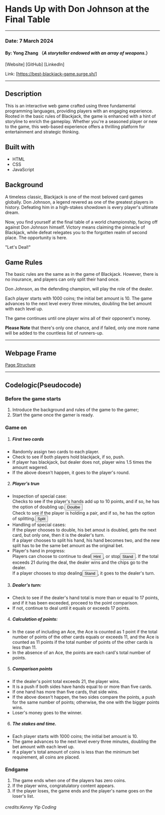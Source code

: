 # Hands Up with Don Johnson at the Final Table
----
### Date: 7 March 2024
#### By: Yong Zhang （*A storyteller endowed with an array of weapons.*）
[Website]   [GitHub]  [LinkedIn]

Link: [https://best-blackjack-game.surge.sh/]

----
## Description 
This is an interactive web game crafted using three fundamental programming languages, providing players with an engaging experience.
Rooted in the basic rules of Blackjack, the game is enhanced with a hint of storyline to enrich the gameplay. Whether you're a seasoned player or new to the game, this web-based experience offers a thrilling platform for entertainment and strategic thinking. 

## Built with
* HTML
* CSS
* JavaScript

## Background
A timeless classic, Blackjack is one of the most beloved card games globally. Don Johnson, a legend revered as one of the greatest players in history. Defeating him in a high-stakes showdown is every player's ultimate dream. 

Now, you find yourself at the final table of a world championship, facing off against Don Johnson himself. Victory means claiming the pinnacle of Blackjack, while defeat relegates you to the forgotten realm of second place. The opportunity is here.

"Let's Deal!"

## Game Rules

The basic rules are the same as in the game of Blackjack. However, there is no insurance, and players can only split their hand once.

Don Johnson, as the defending champion, will play the role of the dealer.

Each player starts with 1000 coins; the initial bet amount is 10. The game advances to the next level every three minutes, doubling the bet amount with each level up. 

The game continues until one player wins all of their opponent's money.

**Please Note** that there's only one chance, and if failed, only one more name will be added to the countless list of runners-up.

----
## Webpage Frame
[Page Structure](https://www.figma.com/file/cStI4RJkSk1iIBri6EvmFV/Blackjack-Board?type=whiteboard&node-id=0%3A1&t=arAP9F0YJ0pk47U1-1)

----
## Codelogic(Pseudocode)
### Before the game starts
1. Introduce the background and rules of the game to the gamer;
2. Start the game once the gamer is ready.
### Game on
1. ##### First two cards
- Randomly assign two cards to each player.
- Check to see if both players hold blackjack, if so, push.
- If player has blackjack, but dealer does not, player wins 1.5 times the amount wagered.
- If the above doesn't happen, it goes to the player's round.

2. ##### Player's trun
- Inspection of special case:<br>
Checks to see if the player's hands add up to 10 points, and if so, he has the option of doubling up.<button>Doulbe</button><br>
Check to see if the player is holding a pair, and if so, he has the option of splitting.<button>Split</button>
- Handling of special cases:<br>
If the player chooses to double, his bet amout is doubled, gets the next card, but only one, then it is the dealer's turn.<br>
If a player chooses to split his hand, his hand becomes two, and the new split has to be the same bet amount as the original bet.
- Player's hand in progress:<br>
Players can choose to continue to deal<button>Hint</button>, or stop<button>Stand</button>. If the total exceeds 21 during the deal, the dealer wins and the chips go to the dealer.<br>
If a player chooses to stop dealing<button>Stand</button>, it goes to the dealer's turn.
3. ##### Dealer's turn:
- Check to see if the dealer's hand total is more than or equal to 17 points, and if it has been exceeded, proceed to the point comparison.
- If not, continue to deal until it equals or exceeds 17 points.
4. ##### Calculation of points:<br>
- In the case of including an Ace, the Ace is counted as 1 point if the total number of points of the other cards equals or exceeds 11, and the Ace is counted as 11 points if the total number of points of the other cards is less than 11.
- In the absence of an Ace, the points are each card's total number of points.
5. ##### Comparison points
- If the dealer's point total exceeds 21, the player wins.
- It is a push if both sides have hands equal to or more than five cards.
- If one hand has more than five cards, that side wins.
- If the above doesn't happen, the two sides compare the points, a push for the same number of points; otherwise, the one with the bigger points wins.
- Loser's money goes to the winner.
6. ##### The stakes and time.
- Each player starts with 1000 coins; the initial bet amount is 10. 
- The game advances to the next level every three minutes, doubling the bet amount with each level up. 
- If a player's total amount of coins is less than the minimum bet requirement, all coins are placed.
### Endgame
1. The game ends when one of the players has zero coins.
2. If the player wins, congratulatory content appears.
3. If the player loses, the game ends and the player's name goes on the loser's list.

###### credits:Kenny Yip Coding


